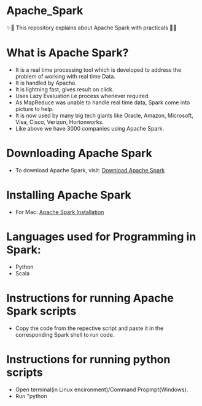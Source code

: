 # Apache_Spark
:sparkles::tada: This repository explains about Apache Spark with practicals :tada::sparkles:

# What is Apache Spark?

- It is a real time processing tool which is developed to address the problem of working with real time Data.
- It is handled by Apache. 
- It is lightning fast, gives result on click.
- Uses Lazy Evaluation i.e process whenever required.
- As MapReduce was unable to handle real time data, Spark come into picture to help.
- It is now used by many big tech giants like Oracle, Amazon, Microsoft, Visa, Cisco, Verizon, Hortonworks.
- Like above we have 3000 companies using Apache Spark.

# Downloading Apache Spark

- To download Apache Spark, visit: [Download Apache Spark](https://spark.apache.org/downloads.html)

# Installing Apache Spark
- For Mac: [Apache Spark Installation](https://github.com/HarshitDawar55/Apache_Spark/blob/master/docs/Installation_Of_Spark_In_Mac.docx)

# Languages used for Programming in Spark:

- Python
- Scala

# Instructions for running Apache Spark scripts

- Copy the code from the repective script and paste it in the corresponding Spark shell to run code.

# Instructions for running python scripts
- Open terminal(in Linux encironment)/Command Propmpt(Windows).
- Run "python <script name>"
